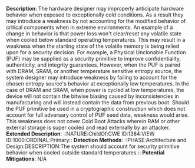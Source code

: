 **Description**: The hardware designer may improperly anticipate hardware behavior when exposed to exceptionally cold conditions. As a result they may introduce a weakness by not accounting for the modified behavior of critical components when in extreme environments. An example of a change in behavior is that power loss won't clear/reset any volatile state when cooled below standard operating temperatures. This may result in a weakness when the starting state of the volatile memory is being relied upon for a security decision. For example, a Physical Unclonable Function (PUF) may be supplied as a security primitive to improve confidentiality, authenticity, and integrity guarantees. However, when the PUF is paired with DRAM, SRAM, or another temperature sensitive entropy source, the system designer may introduce weakness by failing to account for the chosen entropy source's behavior at exceptionally low temperatures. In the case of DRAM and SRAM, when power is cycled at low temperatures, the device will not contain the bitwise biasing caused by inconsistencies in manufacturing and will instead contain the data from previous boot. Should the PUF primitive be used in a cryptographic construction which does not account for full adversary control of PUF seed data, weakness would arise. This weakness does not cover Cold Boot Attacks wherein RAM or other external storage is super cooled and read externally by an attacker.
**Extended Description**: ::NATURE:ChildOf:CWE ID:1384:VIEW ID:1000:ORDINAL:Primary::
**Detection Methods**: ::PHASE:Architecture and Design:DESCRIPTION:The system should account for security primitive behavior when cooled outside standard temperatures.::
**Potential Mitigations**: N/A